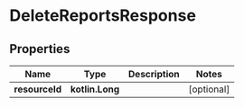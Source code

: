 
# DeleteReportsResponse

## Properties
| Name | Type | Description | Notes |
| ------------ | ------------- | ------------- | ------------- |
| **resourceId** | **kotlin.Long** |  |  [optional] |



